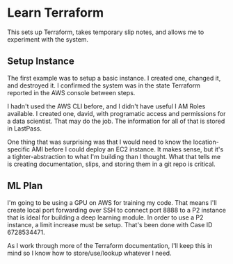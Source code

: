 # Learn Terraform

This sets up Terraform, takes temporary slip notes, and allows me to experiment with the system.

## Setup Instance

The first example was to setup a basic instance. I created one, changed it, and destroyed it. I confirmed the system was in the state Terraform reported in the AWS console between steps.

I hadn't used the AWS CLI before, and I didn't have useful I AM Roles available. I created one, david, with programatic access and permissions for a data scientist. That may do the job. The information for all of that is stored in LastPass.

One thing that was surprising was that I would need to know the location-specific AMI before I could deploy an EC2 instance. It makes sense, but it's a tighter-abstraction to what I'm building than I thought. What that tells me is creating documentation, slips, and storing them in a git repo is critical.

## ML Plan

I'm going to be using a GPU on AWS for training my code. That means I'll create local port forwarding over SSH to connect port 8888 to a P2 instance that is ideal for building a deep learning module. In order to use a P2 instance, a limit increase must be setup. That's been done with Case ID 6728534471.

As I work through more of the Terraform documentation, I'll keep this in mind so I know how to store/use/lookup whatever I need.
